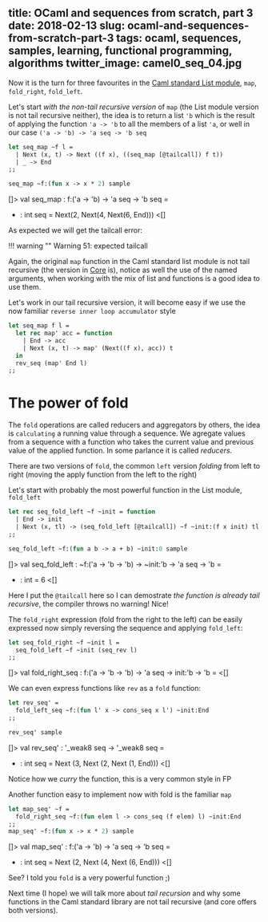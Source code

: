 title: OCaml and sequences from scratch, part 3
date: 2018-02-13
slug: ocaml-and-sequences-from-scratch-part-3
tags: ocaml, sequences, samples, learning, functional programming, algorithms
twitter_image: camel0_seq_04.jpg
---

Now it is the turn for three favourites in the [Caml standard List module](https://caml.inria.fr/pub/docs/manual-ocaml/libref/List.html), `map`, `fold_right`, `fold_left`.

Let's start _with the non-tail recursive version_ of `map` (the List module version is not tail recursive neither), the idea is to return a list `'b` which is the result of applying the function `'a -> 'b` to all the members of a list `'a`, or well in our case `('a -> 'b) -> 'a seq -> 'b seq`

```ocaml
let seq_map ~f l =
  | Next (x, t) -> Next ((f x), ((seq_map [@tailcall]) f t))
  | _ -> End
;;

seq_map ~f:(fun x -> x * 2) sample
```
[]>
val seq_map : f:('a -> 'b) -> 'a seq -> 'b seq = <fun>
- : int seq = Next(2, Next(4, Next(6, End)))
<[]

As expected we will get the tailcall error:

!!! warning ""
    Warning 51: expected tailcall

Again, the original `map` function in the Caml standard list module is not tail recursive (the version in [Core](https://ocaml.janestreet.com/ocaml-core/111.28.00/doc/core/#Core_list) is), notice as well the use of the named arguments, when working with the mix of list and functions is a good idea to use them.

Let's work in our tail recursive version, it will become easy if we use the now familiar `reverse inner loop accumulator` style

```ocaml
let seq_map f l =
  let rec map' acc = function
    | End -> acc
    | Next (x, t) -> map' (Next((f x), acc)) t
  in
  rev_seq (map' End l)
;;
```

# The power of fold

The `fold` operations are called reducers and aggregators by others, the idea is `calculating` a running value through a sequence. We agregate values from a sequence with a function who takes the current value and previous value of the applied function. In some parlance it is called _reducers_.

There are two versions of `fold`, the common `left` version _folding_ from left to right (moving the apply function from the left to the right)

Let's start with probably the most powerful function in the List module, `fold_left`

```ocaml
let rec seq_fold_left ~f ~init = function
  | End -> init
  | Next (x, tl) -> (seq_fold_left [@tailcall]) ~f ~init:(f x init) tl
;;

seq_fold_left ~f:(fun a b -> a + b) ~init:0 sample
```
[]>
val seq_fold_left : ~f:('a -> 'b -> 'b) -> ~init:'b -> 'a seq -> 'b = <fun>
- : int = 6
<[]

Here I put the `@tailcall` here so I can demostrate _the function is already tail recursive_, the compiler throws no warning! Nice!

The `fold_right` expression (fold from the right to the left) can be easily expressed now simply reversing the sequence and applying `fold_left`:

```ocaml
let seq_fold_right ~f ~init l = 
  seq_fold_left ~f ~init (seq_rev l)
;;
```
[]>
val fold_right_seq : f:('a -> 'b -> 'b) -> 'a seq -> init:'b -> 'b = <fun>
<[]

We can even express functions like `rev` as a `fold` function:

```ocaml
let rev_seq' = 
  fold_left_seq ~f:(fun l' x -> cons_seq x l') ~init:End 
;;

rev_seq' sample
```
[]>
val rev_seq' : '_weak8 seq -> '_weak8 seq = <fun>
- : int seq = Next (3, Next (2, Next (1, End)))
<[]

Notice how we _curry_ the function, this is a very common style in FP

Another function easy to implement now with fold is the familiar `map`

```ocaml
let map_seq' ~f =
  fold_right_seq ~f:(fun elem l -> cons_seq (f elem) l) ~init:End
;;
map_seq' ~f:(fun x -> x * 2) sample
```
[]>
val map_seq' : f:('a -> 'b) -> 'a seq -> 'b seq = <fun>
- : int seq = Next (2, Next (4, Next (6, End)))
<[]

See? I told you `fold` is a very powerful function ;)

Next time (I hope) we will talk more about _tail recursion_ and why some functions in the Caml standard library are not tail recursive (and core offers both versions).
